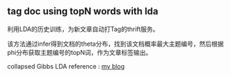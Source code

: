 tag doc using topN words with lda
---
利用LDA的历史训练，为新文章自动打Tag的thrift服务。

该方法通过infer得到文档的theta分布，找到该文档概率最大主题编号，然后根据phi分布获取主题编号的topN词，作为文章标签输出。

collapsed Gibbs LDA reference : [my blog](http://nanjunxiao.github.io/2015/08/07/Topic-Model-LDA%E7%90%86%E8%AE%BA%E7%AF%87/ )






 


